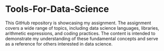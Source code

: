 # Tools-For-Data-Science
This GitHub repository is showcasing my assignment. The assignment covers a wide range of topics, including data science languages, libraries, arithmetic expressions, and coding practices. The content is intended to demonstrate my understanding of these fundamental concepts and serve as a reference for others interested in data science.
